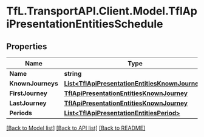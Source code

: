 # TfL.TransportAPI.Client.Model.TflApiPresentationEntitiesSchedule
## Properties

Name | Type | Description | Notes
------------ | ------------- | ------------- | -------------
**Name** | **string** |  | [optional] 
**KnownJourneys** | [**List&lt;TflApiPresentationEntitiesKnownJourney&gt;**](TflApiPresentationEntitiesKnownJourney.md) |  | [optional] 
**FirstJourney** | [**TflApiPresentationEntitiesKnownJourney**](TflApiPresentationEntitiesKnownJourney.md) |  | [optional] 
**LastJourney** | [**TflApiPresentationEntitiesKnownJourney**](TflApiPresentationEntitiesKnownJourney.md) |  | [optional] 
**Periods** | [**List&lt;TflApiPresentationEntitiesPeriod&gt;**](TflApiPresentationEntitiesPeriod.md) |  | [optional] 

[[Back to Model list]](../../TfL.TransportAPI.Client/docs/README.md#documentation-for-models) [[Back to API list]](../../TfL.TransportAPI.Client/docs/README.md#documentation-for-api-endpoints) [[Back to README]](../../TfL.TransportAPI.Client/docs/README.md)

